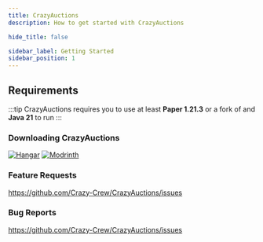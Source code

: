```yaml
---
title: CrazyAuctions
description: How to get started with CrazyAuctions

hide_title: false

sidebar_label: Getting Started
sidebar_position: 1
---
```

## Requirements
:::tip
CrazyAuctions requires you to use at least **Paper 1.21.3** or a fork of and **Java 21** to run
:::

### Downloading CrazyAuctions
[![Hangar](https://raw.githubusercontent.com/intergrav/devins-badges/v3/assets/cozy-minimal/available/hangar_64h.png)](https://hangar.papermc.io/CrazyCrew/CrazyAuctions)
[![Modrinth](https://raw.githubusercontent.com/intergrav/devins-badges/v3/assets/cozy-minimal/available/modrinth_64h.png)](https://modrinth.com/plugin/crazyauctions)

### Feature Requests
https://github.com/Crazy-Crew/CrazyAuctions/issues

### Bug Reports
https://github.com/Crazy-Crew/CrazyAuctions/issues